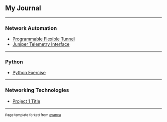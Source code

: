 ## My Journal

---

### Network Automation

- [Programmable Flexible Tunnel](https://github.com/tripathivinay82/jnpr-flex-route/)
- [Juniper Telemetry Interface](/JTI_gRPC_SSL)

---

### Python 

- [Python Exercise](https://github.com/tripathivinay82/MyPython/)

---

### Networking Technologies

- [Project 1 Title](http://example.com/)


---
<p style="font-size:11px">Page template forked from <a href="https://github.com/evanca/quick-portfolio">evanca</a></p>
<!-- Remove above link if you don't want to attibute -->
